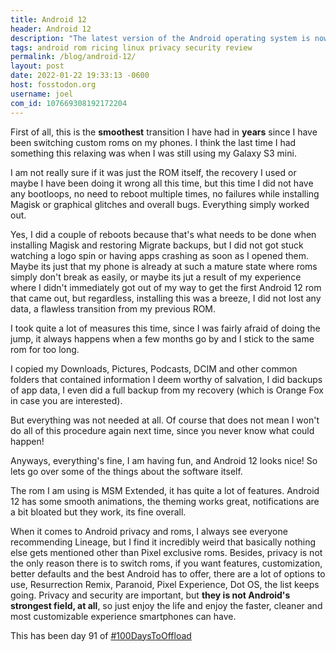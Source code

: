 ```yaml
---
title: Android 12
header: Android 12
description: "The latest version of the Android operating system is now running on my device, and here's what I think of it so far."
tags: android rom ricing linux privacy security review
permalink: /blog/android-12/
layout: post
date: 2022-01-22 19:33:13 -0600
host: fosstodon.org
username: joel
com_id: 107669308192172204
---
```


First of all, this is the **smoothest** transition I have had in **years** since I have been switching custom roms on my phones. I think the last time I had something this relaxing was when I was still using my Galaxy S3 mini.

I am not really sure if it was just the ROM itself, the recovery I used or maybe I have been doing it wrong all this time, but this time I did not have any bootloops, no need to reboot multiple times, no failures while installing Magisk or graphical glitches and overall bugs. Everything simply worked out.

Yes, I did a couple of reboots because that's what needs to be done when installing Magisk and restoring Migrate backups, but I did not got stuck watching a logo spin or having apps crashing as soon as I opened them. Maybe its just that my phone is already at such a mature state where roms simply don't break as easily, or maybe its jut a result of my experience where I didn't immediately got out of my way to get the first Android 12 rom that came out, but regardless, installing this was a breeze, I did not lost any data, a flawless transition from my previous ROM.

I took quite a lot of measures this time, since I was fairly afraid of doing the jump, it always happens when a few months go by and I stick to the same rom for too long.

I copied my Downloads, Pictures, Podcasts, DCIM and other common folders that contained information I deem worthy of salvation, I did backups of app data, I even did a full backup from my recovery (which is Orange Fox in case you are interested). 

But everything was not needed at all. Of course that does not mean I won't do all of this procedure again next time, since you never know what could happen!

Anyways, everything's fine, I am having fun, and Android 12 looks nice! So lets go over some of the things about the software itself.

The rom I am using is MSM Extended, it has quite a lot of features. Android 12 has some smooth animations, the theming works great, notifications are a bit bloated but they work, its fine overall.

When it comes to Android privacy and roms, I always see everyone recommending Lineage, but I find it incredibly weird that basically nothing else gets mentioned other than Pixel exclusive roms. Besides, privacy is not the only reason there is to switch roms, if you want features, customization, better defaults and the best Android has to offer, there are a lot of options to use, Resurrection Remix, Paranoid, Pixel Experience, Dot OS, the list keeps going. Privacy and security are important, but **they is not Android's strongest field, at all**, so just enjoy the life and enjoy the faster, cleaner and most customizable experience smartphones can have.

This has been day 91 of [#100DaysToOffload](https://100daystooffload.com)


